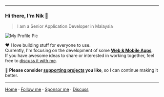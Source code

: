 ***

### Hi there, I'm Nik 👋
> I am a Senior Application Developer in Malaysia

![My Profile Pic](https://avatars0.githubusercontent.com/u/7868782?v=4&s=160)

❤️ I love building stuff for everyone to use.  
Currently, I'm focusing on the development of some **[Web & Mobile Apps][recent-projects]**.  
If you have awesome ideas to share or interested in working together, feel free to [discuss it with me][discuss].

🌱 **Please consider [supporting projects][pay] you like**, so I can continue making it better.

***

[Home][nikahmadz]
&middot; [Follow me][github]
&middot; [Sponsor me][pay]
&middot; [Discuss][discuss]

[nikahmadz]: https://nikahmadz.github.io "Go to nikahmadz.github.io"
[github]:    https://github.com/nikahmadz "Follow me on Github"
[discuss]:   https://github.com/nikahmadz/nikahmadz.github.io/discussions "Lets discuss something"
[wiki]:      https://github.com/nikahmadz/nikahmadz.github.io/wiki "You have found my little wiki!"
[pay]:       https://nikahmadz.github.io/#!pay "See payment options"
[recent-projects]: https://nikahmadz.github.io/recent-projects "Recent projects"
